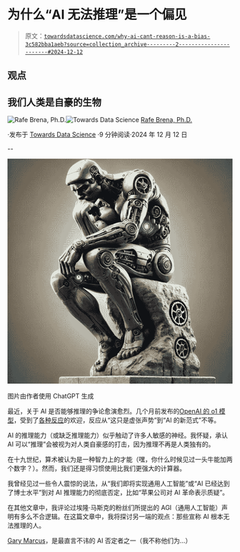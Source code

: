 # 为什么“AI 无法推理”是一个偏见

> 原文：[`towardsdatascience.com/why-ai-cant-reason-is-a-bias-3c582bba1aeb?source=collection_archive---------2-----------------------#2024-12-12`](https://towardsdatascience.com/why-ai-cant-reason-is-a-bias-3c582bba1aeb?source=collection_archive---------2-----------------------#2024-12-12)

## 观点

## 我们人类是自豪的生物

[](https://rafebrena.medium.com/?source=post_page---byline--3c582bba1aeb--------------------------------)![Rafe Brena, Ph.D.](https://rafebrena.medium.com/?source=post_page---byline--3c582bba1aeb--------------------------------)[](https://towardsdatascience.com/?source=post_page---byline--3c582bba1aeb--------------------------------)![Towards Data Science](https://towardsdatascience.com/?source=post_page---byline--3c582bba1aeb--------------------------------) [Rafe Brena, Ph.D.](https://rafebrena.medium.com/?source=post_page---byline--3c582bba1aeb--------------------------------)

·发布于 [Towards Data Science](https://towardsdatascience.com/?source=post_page---byline--3c582bba1aeb--------------------------------) ·9 分钟阅读·2024 年 12 月 12 日

--

![](img/c8ac5a82e58b69563f7b3495a55815e2.png)

图片由作者使用 ChatGPT 生成

最近，关于 AI 是否能够推理的争论愈演愈烈。几个月前发布的[OpenAI 的 o1 模型](https://www.theverge.com/2024/9/12/24242439/openai-o1-model-reasoning-strawberry-chatgpt)，受到了[各种反应](https://medium.com/towards-artificial-intelligence/openais-o1-is-it-a-new-reasoning-paradigm-or-just-smoke-and-mirrors-bd0d110e581d?sk=5538db01e35836ac090f6d835536b392)的欢迎，反应从“这只是虚张声势”到“AI 的新范式”不等。

AI 的推理能力（或缺乏推理能力）似乎触动了许多人敏感的神经。我怀疑，承认 AI 可以“推理”会被视为对人类自豪感的打击，因为推理不再是人类独有的。

在十九世纪，算术被认为是一种智力上的才能（嘿，你什么时候见过一头牛能加两个数字？）。然而，我们还是得习惯使用比我们更强大的计算器。

我曾经见过一些令人震惊的说法，从“我们即将实现通用人工智能”或“AI 已经达到了博士水平”到对 AI 推理能力的彻底否定，比如“苹果公司对 AI 革命表示质疑”。

在其他文章中，我评论过埃隆·马斯克的粉丝们所提出的 AGI（通用人工智能）声明有多么不合逻辑。在这篇文章中，我将探讨另一端的观点：那些宣称 AI 根本无法推理的人。

[Gary Marcus](https://x.com/garymarcus)，是最直言不讳的 AI 否定者之一（我不称他们为...）
